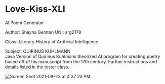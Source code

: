 # Love-Kiss-XLI
AI Poem Generator

 Author: Shayna Gersten
 UNI: srg2178

 Class: Literary History of Artificial Intelligence
 
 Subject: QUIRINUS KUHLMANN.  
 Java Version of Quirinus Kuhlmans theorized
 AI program for creating poetry based off of his manuscript
 from the 17th century. Further instructions and details
 listed in the tester class. 
 
![Screen Shot 2021-08-23 at 4 37 23 PM](https://user-images.githubusercontent.com/65236266/130532857-1ad685a4-e4d6-4031-9af8-3f0f292b0f3d.png)
